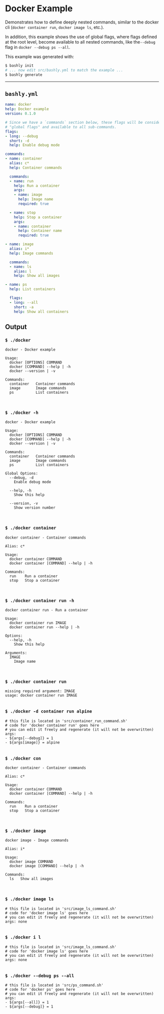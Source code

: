 # Docker Example

Demonstrates how to define deeply nested commands, similar to the docker cli
(`docker container run`, `docker image ls`, etc.).

In addition, this example shows the use of global flags, where flags defined 
at the root level, become available to all nested commands, like the`--debug`
flag in `docker --debug ps --all`.

This example was generated with:

```bash
$ bashly init
# ... now edit src/bashly.yml to match the example ...
$ bashly generate
```

-----

## `bashly.yml`

````yaml
name: docker
help: Docker example
version: 0.1.0

# Since we have a `commands` section below, these flags will be considered
# "global flags" and available to all sub-commands.
flags:
- long: --debug
  short: -d
  help: Enable debug mode

commands:
- name: container
  alias: c*
  help: Container commands

  commands:
  - name: run
    help: Run a container
    args:
    - name: image
      help: Image name
      required: true

  - name: stop
    help: Stop a container
    args:
    - name: container
      help: Container name
      required: true

- name: image
  alias: i*
  help: Image commands

  commands:
  - name: ls
    alias: l
    help: Show all images

- name: ps
  help: List containers

  flags:
  - long: --all
    short: -a
    help: Show all containers
````



## Output

### `$ ./docker`

````shell
docker - Docker example

Usage:
  docker [OPTIONS] COMMAND
  docker [COMMAND] --help | -h
  docker --version | -v

Commands:
  container   Container commands
  image       Image commands
  ps          List containers



````

### `$ ./docker -h`

````shell
docker - Docker example

Usage:
  docker [OPTIONS] COMMAND
  docker [COMMAND] --help | -h
  docker --version | -v

Commands:
  container   Container commands
  image       Image commands
  ps          List containers

Global Options:
  --debug, -d
    Enable debug mode

  --help, -h
    Show this help

  --version, -v
    Show version number



````

### `$ ./docker container`

````shell
docker container - Container commands

Alias: c*

Usage:
  docker container COMMAND
  docker container [COMMAND] --help | -h

Commands:
  run    Run a container
  stop   Stop a container



````

### `$ ./docker container run -h`

````shell
docker container run - Run a container

Usage:
  docker container run IMAGE
  docker container run --help | -h

Options:
  --help, -h
    Show this help

Arguments:
  IMAGE
    Image name



````

### `$ ./docker container run`

````shell
missing required argument: IMAGE
usage: docker container run IMAGE


````

### `$ ./docker -d container run alpine`

````shell
# this file is located in 'src/container_run_command.sh'
# code for 'docker container run' goes here
# you can edit it freely and regenerate (it will not be overwritten)
args:
- ${args[--debug]} = 1
- ${args[image]} = alpine


````

### `$ ./docker con`

````shell
docker container - Container commands

Alias: c*

Usage:
  docker container COMMAND
  docker container [COMMAND] --help | -h

Commands:
  run    Run a container
  stop   Stop a container



````

### `$ ./docker image`

````shell
docker image - Image commands

Alias: i*

Usage:
  docker image COMMAND
  docker image [COMMAND] --help | -h

Commands:
  ls   Show all images



````

### `$ ./docker image ls`

````shell
# this file is located in 'src/image_ls_command.sh'
# code for 'docker image ls' goes here
# you can edit it freely and regenerate (it will not be overwritten)
args: none


````

### `$ ./docker i l`

````shell
# this file is located in 'src/image_ls_command.sh'
# code for 'docker image ls' goes here
# you can edit it freely and regenerate (it will not be overwritten)
args: none


````

### `$ ./docker --debug ps --all`

````shell
# this file is located in 'src/ps_command.sh'
# code for 'docker ps' goes here
# you can edit it freely and regenerate (it will not be overwritten)
args:
- ${args[--all]} = 1
- ${args[--debug]} = 1


````




